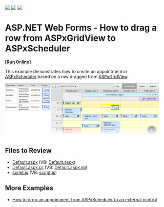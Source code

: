 <!-- default badges list -->
![](https://img.shields.io/endpoint?url=https://codecentral.devexpress.com/api/v1/VersionRange/128546578/16.2.3%2B)
[![](https://img.shields.io/badge/Open_in_DevExpress_Support_Center-FF7200?style=flat-square&logo=DevExpress&logoColor=white)](https://supportcenter.devexpress.com/ticket/details/E4292)
[![](https://img.shields.io/badge/📖_How_to_use_DevExpress_Examples-e9f6fc?style=flat-square)](https://docs.devexpress.com/GeneralInformation/403183)
<!-- default badges end -->

# ASP.NET Web Forms - How to drag a row from ASPxGridView to ASPxScheduler
<!-- run online -->
**[[Run Online]](https://codecentral.devexpress.com/128546578/)**
<!-- run online end -->

This example demonstrates how to create an appointment in [ASPxScheduler](https://docs.devexpress.com/AspNet/DevExpress.Web.ASPxScheduler.ASPxScheduler) based on a row dragged from [ASPxGridView](https://docs.devexpress.com/AspNet/DevExpress.Web.ASPxGridView).

![](grid-and-scheduler.png)

## Files to Review

* [Default.aspx](./CS/Default.aspx) (VB: [Default.aspx](./VB/Default.aspx))
* [Default.aspx.cs](./CS/Default.aspx.cs) (VB: [Default.aspx.vb](./VB/Default.aspx.vb))
* [script.js](./CS/scripts/script.js) (VB: [script.js](./VB/scripts/script.js))

## More Examples

* [How to drop an appointment from ASPxScheduler to an external control](https://github.com/DevExpress-Examples/how-to-drop-an-appointment-from-aspxscheduler-to-an-external-control-e4708)

